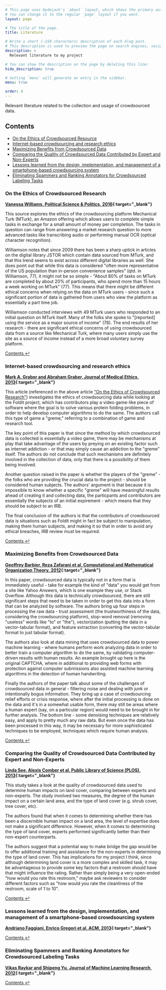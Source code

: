 ```yaml
---
# This page uses Hydejack's `about` layout, which shows the primary author's picture and about text at the top.
# You can change it to the regular `page` layout if you want.
layout: page

# The title of the page.
title: Literature

# Write a short (~150 characters) description of each blog post.
# This description is used to preview the page on search engines, social media, etc.
description: >
  Relevant literature to my project

# You can show the description on the page by deleting this line:
hide_description: true

# Setting `menu` will generate an entry in the sidebar.
menu: true

order: 4
---
```


Relevant literature related to the collection and usage of crowdsourced data.

## Contents
- [On the Ethics of Crowdsourced Resource](#on-the-ethics-of-crowdsourced-research)
- [Internet-based crowdsourcing and research ethics](#internet-based-crowdsourcing-and-research-ethics)
- [Maximizing Benefits from Crowdsourced Data](#maximizing-benefits-from-crowdsourced-data)
- [Comparing the Quality of Crowdsourced Data Contributed by Expert and Non-Experts](#comparing-the-quality-of-crowdsourced-data-contributed-by-expert-and-non-experts)
- [Lessons learned from the design, implementation, and management of a smartphone-based crowdsourcing system](#lessons-learned-from-the-design-implementation-and-management-of-a-smartphone-based-crowdsourcing-system)
- [Eliminating Spammers and Ranking Annotators for Crowdsourced Labeling Tasks](#eliminating-spammers-and-ranking-annotators-for-crowdsourced-labeling-tasks)


### On the Ethics of Crowdsourced Research
**[Vanessa Williams, Political Science & Politics, 2016](https://www.cambridge.org/core/journals/ps-political-science-and-politics/article/on-the-ethics-of-crowdsourced-research/B1BDFB1111B416DD0B71540CD6E7D94F){:target="_blank"}**

This source explores the ethics of the crowdsourcing platform Mechanical Turk (MTurk), an Amazon offering which allows users to complete simple tasks in exchange for a small amount of money per completion. The tasks in question can range from answering a market research question to more advanced tasks like transcribing audio or performing manual OCR (optical character recognition). 

Williamson notes that since 2009 there has been a sharp uptick in articles on the digital library JSTOR which contain data sourced from MTurk, and that this trend seems to exist across different digital libraries as well. She does point out that while this data is considered "often more representative of the US population than in-person convenience samples" (qtd. in Williamson, 77), it might not be so simple - "About 80% of tasks on MTurk are completed by about 20% of participants, who spend more than 15 hours a week working on MTurk" (77). This means that there might be different ethical concerns when relying on the data on MTurk users - since such a significant portion of data is gathered from users who view the platform as essentially a part time job.

Williamson conducted interviews with 49 MTurk users who responded to an initial question on MTurk itself. Many of the folks she spoke to "[reported] using the service as a major source of income" (78). The end results of her research - there are significant ethical concerns of using crowdsourced data from a source like Mechanical Turk, where many users simply use the site as a source of income instead of a more broad voluntary survey platform. 

[Contents &#x21a9;&#xfe0e;](#contents)

### Internet-based crowdsourcing and research ethics 
**[Mark A. Graber and Abraham Graber, Journal of Medical Ethics, 2013](http://dx.doi.org/10.1136/medethics-2012-100798){:target="_blank"}**

This article (referenced in the above article ["On the Ethics of Crowdsourced Research"](#on-the-ethics-of-crowdsourced-research)) investigates the ethics of crowdsourcing data while looking at the Foldit project, which has contributors play a video game-like piece of software where the goal is to solve various protein folding problems, in order to help develop computer algorithms to do the same. The authors call this type of game a "greme," referring to a combination of game and research tool. 

The key point of this paper is that since the method by which crowdsourced data is collected is essentially a video game, there may be mechanisms at play that take advantage of the users by preying on an existing factor such as internet addiction - or that may simply cause an addiction to the "greme" itself. The authors do not conclude that such mechanisms are definitely involved in the collection of data, only that there is a possibility of them being involved. 

Another question raised in the paper is whether the players of the "greme" - the folks who are providing the crucial data to the project - should be considered human subjects. The authors' argument is that because it is impossible to know whether a specific "greme" will have meaningful results ahead of creating it and collecting data, the particpants and contributors are essentially the subjects of an initial expirement - which means that they should be subject to an IRB. 

The final conclusion of the authors is that the contributors of crowdsourced data is situations such as Foldit might in fact be subject to manipulation, making them human subjects, and making it so that in order to avoid any ethical breaches, IRB review must be required. 

[Contents &#x21a9;&#xfe0e;](#contents)

### Maximizing Benefits from Crowdsourced Data
**[Geoffrey Barbier, Reza Zafarani et al, Computational and Mathematical Organization Theory, 2012](https://link.springer.com/article/10.1007/s10588-012-9121-2){:target="_blank"}**

In this paper, crowdsourced data is typically not in a form that is immediately useful - take for example the kind of "data" you would get from a site like Yahoo Answers, which is one example they use, or Stack Overflow. Although this data is technically crowdsourced, there are still significant steps that need to be taken in order to get this data into a form that can be analyzed by software. The authors bring up four steps in processing the raw data - trust assessment (the trustworthiness of the data, considering the crowdsourcing platform), stop-word removal (removing "useless" words like "to" or "the"), vectorization (putting the data in a vector-tabular format), and feature extraction (converting the vector-tabular format to just tabular format). 

The authors also look at data mining that uses crowdsourced data to power machine learning - where humans perform work analyzing data in order to better train a computer algorithm to do the same, by validating computer-driven results with human results. An example brought up here is the original CAPTCHA, where in additional to providing web forms with protection against computer submissions also assisted machine learning algorithms in the detection of human handwriting.

Finally the authors of the paper talk about some of the challenges of crowdsourced data in general - filtering noise and dealing with junk or intentionally bogus information. They bring up a case of crowdsourcing relief efforts or crisis response, where after the initial processing is done on the data and it's in a somewhat usable form, there may still be areas where a human expert (say, on a particular region) would need to be brought in for further analysis. The bottom line - some denoising techniques are relatively easy, and apply to pretty much any raw data. But even once the data has been processed in this way, it may be necessary for more sophisticated techniques to be employed, techniques which require human analysis. 

[Contents &#x21a9;&#xfe0e;](#contents)

### Comparing the Quality of Crowdsourced Data Contributed by Expert and Non-Experts
**[Linda See, Alexis Comber et al, Public Library of Science (PLOS), 2013](http://journals.plos.org/plosone/article?id=10.1371/journal.pone.0069958){:target="_blank"}**

This study takes a look at the quality of crowdsourced data used to determine human impacts on land cover, comparing between experts and non-experts. The study involved two measures, the degree of the human impact on a certain land area, and the type of land cover (e.g. shrub cover, tree cover, etc). 

The authors found that when it comes to determining whether there has been a discernible human impact on a land area, the level of expertise does not make a significant difference. However, when it comes to determining the type of land cover, experts performed significantly better than their non-expert counterparts. 

The authors suggest that a potential way to make bridge the gap would be to offer additional training and assistance for the non-experts in determining the type of land cover. This has implications for my project I think, since although determining land cover is a more complex and skilled task, it may be advantageous to provide some key factors that a restroom should have that might influence the rating. Rather than simply being a very open-ended "how would you rate this restroom," maybe ask reviewers to consider different factors such as "how would you rate the cleanliness of the restroom, scale of 1 to 10". 


[Contents &#x21a9;&#xfe0e;](#contents)

### Lessons learned from the design, implementation, and management of a smartphone-based crowdsourcing system
**[Andriano Faggiani, Enrico Gregori et al, ACM, 2013](https://dl.acm.org/citation.cfm?id=2536717){:target="_blank"}**

[Contents &#x21a9;&#xfe0e;](#contents)

### Eliminating Spammers and Ranking Annotators for Crowdsourced Labeling Tasks
**[Vikas Raykar and Shipeng Yu, Journal of Machine Learning Research, 2012](https://dl.acm.org/citation.cfm?id=2188401){:target="_blank"}**

[Contents &#x21a9;&#xfe0e;](#contents)
